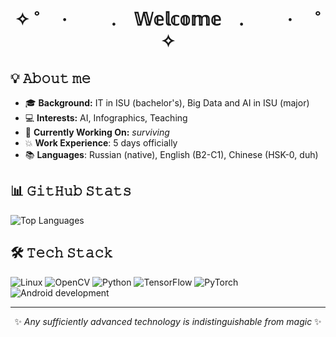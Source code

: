 <h1 align="center"> ✧ ˚ 　· 　　 .　𝕎𝕖𝕝𝕔𝕠𝕞𝕖　. 　　 · 　˚ ✧ </h1>

## 💡 𝙰𝚋𝚘𝚞𝚝 𝚖𝚎
- 🎓 **Background:** IT in ISU (bachelor's), Big Data and AI in ISU (major)
- 💻 **Interests:** AI, Infographics, Teaching
- 🎯 **Currently Working On:** *surviving*
- 💥 **Work Experience**: 5 days officially
- 📚 **Languages**: Russian (native), English (B2-C1), Chinese (HSK-0, duh)

## 📊 𝙶𝚒𝚝𝙷𝚞𝚋 𝚂𝚝𝚊𝚝𝚜
![Top Languages](https://github-readme-stats.vercel.app/api/top-langs/?username=KindWarlock&layout=compact&theme=github_dark&hide_border=true)

## 🛠️ 𝚃𝚎𝚌𝚑 𝚂𝚝𝚊𝚌𝚔
![Linux](https://img.shields.io/badge/Linux-FCC624?style=for-the-badge&logo=linux&logoColor=black)
![OpenCV](https://img.shields.io/badge/OpenCV-5C3EE8?style=for-the-badge&logo=opencv&logoColor=white)
![Python](https://img.shields.io/badge/Python-3776AB?style=for-the-badge&logo=python&logoColor=white)
![TensorFlow](https://img.shields.io/badge/TensorFlow-FF6F00?style=for-the-badge&logo=tensorflow&logoColor=white)
![PyTorch](https://img.shields.io/badge/PyTorch-EE4C2C?style=for-the-badge&logo=pytorch&logoColor=white)
![Android development](https://img.shields.io/badge/Android%20Studio-3DDC84?style=for-the-badge&logo=android-studio&logoColor=white)

---
<div align="center" >✨ <i>Any sufficiently advanced technology is indistinguishable from magic</i> ✨</div>
